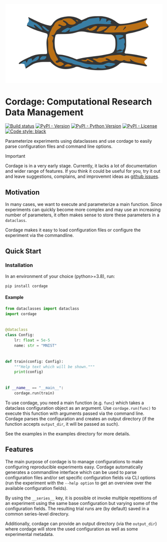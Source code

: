 ![Cordage Icon](https://raw.githubusercontent.com/plonerma/cordage/main/docs/assets/icon.svg)


# Cordage: Computational Research Data Management


[![Build status](https://img.shields.io/github/actions/workflow/status/plonerma/cordage/tests.yml?logo=github&label=Tests)](https://github.com/plonerma/cordage/actions)
[![PyPI - Version](https://img.shields.io/pypi/v/cordage.svg?logo=pypi&label=Version&logoColor=gold)](https://pypi.org/project/cordage/)
[![PyPI - Python Version](https://img.shields.io/pypi/pyversions/cordage.svg?logo=python&label=Python&logoColor=gold)](https://pypi.org/project/cordage/)
[![PyPI - License](https://img.shields.io/pypi/l/cordage?logo=pypi&logoColor=gold)](https://github.com/plonerma/cordage/blob/main/LICENSE)
[![Code style: black](https://img.shields.io/badge/Code%20style-black-000000.svg)](https://github.com/psf/black)

Parameterize experiments using dataclasses and use cordage to easily parse configuration files and command line
options.

> [!IMPORTANT]  
> Cordage is in a very early stage. Currently, it lacks a lot of documentation and wider range
> of features. If you think it could be useful for you, try it out and leave suggestions, complains, and improvemnt ideas
> as [github issues](https://github.com/plonerma/cordage/issues).


## Motivation

In many cases, we want to execute and parameterize a main function.
Since experiments can quickly become more complex and may use an increasing number of parameters,
it often makes sense to store these parameters in a `dataclass`.

Cordage makes it easy to load configuration files or configure the experiment via the commandline.


## Quick Start
### Installation

In an environment of your choice (python>=3.8), run:

```bash
pip install cordage
```

#### Example

```python
from dataclasses import dataclass
import cordage


@dataclass
class Config:
    lr: float = 5e-5
    name: str = "MNIST"


def train(config: Config):
    """Help text which will be shown."""
    print(config)


if __name__ == "__main__":
    cordage.run(train)
```


To use cordage, you need a main function (e.g. `func`) which takes a dataclass configuration object as an argument.
Use `cordage.run(func)` to execute this function with arguments passed via the command line. Cordage parses the
configuration and creates an output directory (if the function accepts `output_dir`, it will be passed as such).

See the examples in the examples directory for more details.


## Features

The main purpose of cordage is to manage configurations to make configuring reproducible experiments easy.
Cordage automatically generates a commandline interface which can be used to parse configuration files and/or
set specific configuration fields via CLI options (run the experiment with the `--help option` to get an overview
over the available configuration fields).

By using the `__series__` key, it is possible ot invoke multiple repetitions of an experiment using the same
base configuration but varying some of the configuration fields. The resulting trial runs are (by default) 
saved in a common series-level directory.

Additionally, cordage can provide an output directory (via the `output_dir`) where cordage will store the used configuration
as well as some experimental metadata.
